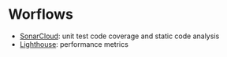 # Worflows

- [SonarCloud](sonarcloud.md): unit test code coverage and static code analysis
- [Lighthouse](lighthouse.md): performance metrics
